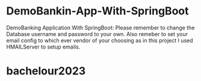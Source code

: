 # DemoBankin-App-With-SpringBoot
DemoBanking Application With SpringBoot: 
Please remember to change the Database username and password to your own. 
Also remeber to set your email config to which ever vendor of your choosing as in this project I used HMAILServer to setup emails.
# bachelour2023
